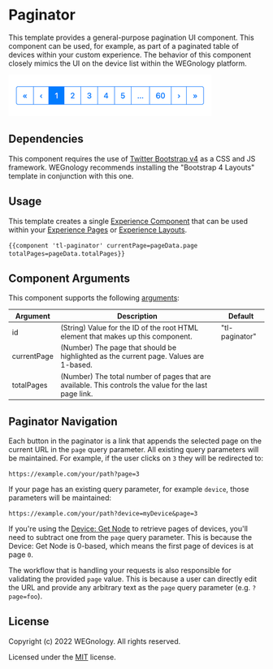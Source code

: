 # Paginator

This template provides a general-purpose pagination UI component. This component can be used, for example, as part of a paginated table of devices within your custom experience. The behavior of this component closely mimics the UI on the device list within the WEGnology platform.

![Pagination UI Component](./paginator.png)

## Dependencies

This component requires the use of [Twitter Bootstrap v4](https://getbootstrap.com) as a CSS and JS framework. WEGnology recommends installing the "Bootstrap 4 Layouts" template in conjunction with this one.

## Usage

This template creates a single [Experience Component](https://docs.app.wnology.io/experiences/views/#components) that can be used within your [Experience Pages](https://docs.app.wnology.io/experiences/views/#pages) or [Experience Layouts](https://docs.app.wnology.io/experiences/views/#layouts).

```
{{component 'tl-paginator' currentPage=pageData.page totalPages=pageData.totalPages}} 
```

## Component Arguments
This component supports the following [arguments](https://docs.app.wnology.io/experiences/views/#passing-custom-arguments):

| Argument          | Description                                                                                             | Default        | 
|-------------------|---------------------------------------------------------------------------------------------------------|----------------|
| id                | (String) Value for the ID of the root HTML element that makes up this component.                        | "tl-paginator" |
| currentPage       | (Number) The page that should be highlighted as the current page. Values are 1-based.                   |                |
| totalPages        | (Number) The total number of pages that are available. This controls the value for the last page link.  |                |

## Paginator Navigation

Each button in the paginator is a link that appends the selected page on the current URL in the `page` query parameter. All existing query parameters will be maintained. For example, if the user clicks on `3` they will be redirected to:

```
https://example.com/your/path?page=3
```

If your page has an existing query parameter, for example `device`, those parameters will be maintained:

```
https://example.com/your/path?device=myDevice&page=3
```

If you're using the [Device: Get Node](https://docs.app.wnology.io/workflows/data/get-device/) to retrieve pages of devices, you'll need to subtract one from the `page` query parameter. This is because the Device: Get Node is 0-based, which means the first page of devices is at page `0`.

The workflow that is handling your requests is also responsible for validating the provided `page` value. This is because a user can directly edit the URL and provide any arbitrary text as the `page` query parameter (e.g. `?page=foo`).

## License

Copyright (c) 2022 WEGnology. All rights reserved.

Licensed under the [MIT](https://github.com/WEGnology/wegnology-templates/blob/master/LICENSE.txt) license.